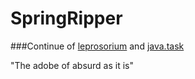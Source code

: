 # SpringRipper

###Continue of [leprosorium](https://github.com/UnionOne/leprosorium) and [java.task](https://github.com/UnionOne/java.task)

"The adobe of absurd as it is"
